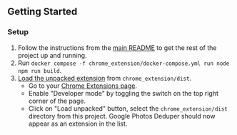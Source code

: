 ## Getting Started

### Setup

1. Follow the instructions from the [main README](../README.md) to get the rest of the project up and running.
1. Run `docker compose -f chrome_extension/docker-compose.yml run node npm run build`.
1. [Load the unpacked extension](https://developer.chrome.com/docs/extensions/mv3/getstarted/development-basics/#load-unpacked) from `chrome_extension/dist`.
   - Go to your [Chrome Extensions page](chrome://extensions/).
   - Enable "Developer mode" by toggling the switch on the top right corner of the page.
   - Click on "Load unpacked" button, select the `chrome_extension/dist` directory from this project. Google Photos Deduper should now appear as an extension in the list.
